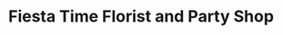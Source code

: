 ---
title: "Fiesta Time Florist and Party Shop"
url: /hartford/fiesta-time-florist-and-party-shop/
shop: Blumen
---